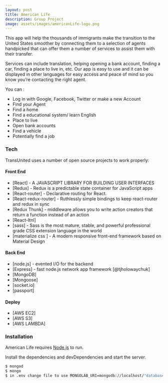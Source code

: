 ```yaml
---
layout: post
title: American Life
description: Group Project
image: assets/images/americanLife-logo.png
---
```


This app will help the thousands of immigrants make the transition to the United States smoother by connecting them to a selection of agents handpicked that can offer them a number of services to assist them with their transfer.  

Services can include translation, helping opening a bank account, finding a car, finding a place to live in, etc.  Our app is easy to use and it can be displayed in other languages for easy access and peace of mind so you know you’re contacting the right agent. 

You can :
  - Log in with Google, Facebook, Twitter or make a new Account
  - Find your Agent
  - Find a home 
  - Find a educational system/ learn English
  - Place to live
  - Open bank accounts
  - Find a vehicle
  - Potentially find a job
  

### Tech

TransUnited uses a number of open source projects to work properly:
#### Front End
* [React] - A JAVASCRIPT LIBRARY FOR BUILDING USER INTERFACES
* [Redux] - Redux is a predictable state container for JavaScript apps
* [React-router] - Declarative routing for React.
* [React-redux-router] - Ruthlessly simple bindings to keep react-router and redux in sync
* [Redux Thunk] - middleware allows you to write action creators that return a function instead of an action
* [React-Itnl]
* [sass] - Sass is the most mature, stable, and powerful professional grade CSS extension language in the world
* [materialize css ] - A modern responsive front-end framework based on Material Design

#### Back End
* [node.js] - evented I/O for the backend
* [Express] - fast node.js network app framework [@tjholowaychuk]
* [MongoDB]
* [Mongoose]
* [socket.io]
* [passport]

#### Deploy
* [AWS EC2]
* [AWS S3]
* [AWS LAMBDA]

### Installation

American Life requires [Node.js](https://nodejs.org/) to run.

Install the dependencies and devDependencies and start the server.

```sh
$ mongod
$ mongo 
$ in .env change file to use MONGOLAB_URI=mongodb://localhost/"database" 
```

